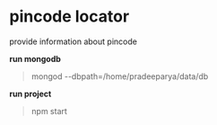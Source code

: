 # pincode locator
provide information about pincode

**run mongodb**
>mongod --dbpath=/home/pradeeparya/data/db

**run project**
>npm start
